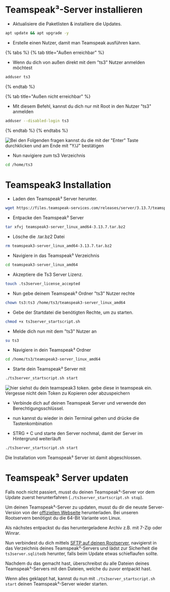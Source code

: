 # Teamspeak³-Server installieren

* Aktualisiere die Paketlisten & installiere die Updates.

```bash
apt update && apt upgrade -y
```

* Erstelle einen Nutzer, damit man Teamspeak ausführen kann.

{% tabs %}
{% tab title="Außen erreichbar" %}
* Wenn du dich von außen direkt mit dem "ts3" Nutzer anmelden möchtest

```bash
adduser ts3
```

{% endtab %}

{% tab title="Außen nicht erreichbar" %}
* Mit diesem Befehl, kannst du dich nur mit Root in den Nutzer "ts3" anmelden

```bash
adduser --disabled-login ts3
```

{% endtab %}
{% endtabs %}

![Bei den Folgenden fragen kannst du die mit der "Enter" Taste durchklicken und am Ende mit "Y/J" bestätigen](https://bilderupload.org/image/7d9157172-adduser-ts3.png)


* Nun navigiere zum ts3 Verzeichnis

```bash
cd /home/ts3
```

# Teamspeak3 Installation

* Laden den Teamspeak³ Server herunter.

```bash
wget https://files.teamspeak-services.com/releases/server/3.13.7/teamspeak3-server_linux_amd64-3.13.7.tar.bz2
```

* Entpacke den Teamspeak³ Server

```bash
tar xfvj teamspeak3-server_linux_amd64-3.13.7.tar.bz2
```

* Lösche die .tar.bz2 Datei

```bash
rm teamspeak3-server_linux_amd64-3.13.7.tar.bz2
```

* Navigiere in das Teamspeak³ Verzeichnis

```bash
cd teamspeak3-server_linux_amd64
```

* Akzeptiere die Ts3 Server Lizenz.

```bash
touch .ts3server_license_accepted
```

* Nun gebe deinem Teamspeak³ Ordner "ts3" Nutzer rechte

```bash
chown ts3:ts3 /home/ts3/teamspeak3-server_linux_amd64
```

* Gebe der Startdatei die benötigten Rechte, um zu starten.

```bash
chmod +x ts3server_startscript.sh
```

* Melde dich nun mit dem "ts3" Nutzer an

```bash
su ts3
```

* Navigiere in dein Teamspeak³ Ordner

```bash
cd /home/ts3/teamspeak3-server_linux_amd64
```

* Starte dein Teamspeak³ Server mit

```bash
./ts3server_startscript.sh start
```

![hier siehst du dein teamspeak3 token. gebe diese in teamspeak ein. Vergesse nicht dein Token zu Kopieren oder abzuspeichern](https://bilderupload.org/image/3eb657093-ts3-daten.png)

* Verbinde dich auf deinen Teamspeak Server und verwende den Berechtigungsschlüssel.


* nun kannst du wieder in dein Terminal gehen und drücke die Tastenkombination 
* STRG + C und starte den Server nochmal, damit der Server im Hintergrund weiterläuft

```bash
./ts3server_startscript.sh start
```
Die Installation vom Teamspeak³ Server ist damit abgeschlossen.

# Teamspeak³ Server updaten

Falls noch nicht passiert, musst du deinen Teamspeak³-Server vor dem Update zuerst herunterfahren (`./ts3server_startscript.sh stop`).

Um deinen Teamspeak³-Server zu updaten, musst du dir die neuste Server-Version von der [offiziellen Webseite](https://teamspeak.com/de/downloads/#server) herunterladen. Bei unseren Rootservern benötigst du die 64-Bit Variante von Linux.

Als nächstes entpackst du das heruntergeladene Archiv z.B. mit 7-Zip oder Winrar.

Nun verbindest du dich mittels [SFTP auf deinen Rootserver](sftp-verbinden.md), navigierst in das Verzeichnis deines Teamspeak³-Servers und lädst zur Sicherheit die `ts3server.sqlitedb` herunter, falls beim Update etwas schieflaufen sollte.

Nachdem du das gemacht hast, überschreibst du alle Dateien deines Teamspeak³-Servers mit den Dateien, welche du zuvor entpackt hast.

Wenn alles geklappt hat, kannst du nun mit `./ts3server_startscript.sh start` deinen Teamspeak³-Server wieder starten.

